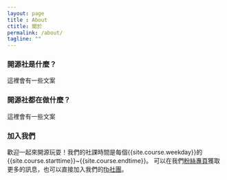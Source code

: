 ```yaml
---
layout: page
title : About
ctitle: 關於
permalink: /about/
tagline: ""
---
```


### 開源社是什麼？
這裡會有一些文案

### 開源社都在做什麼？
這裡會有一些文案

### 加入我們

歡迎一起來開源玩耍！我們的社課時間是每個{{site.course.weekday}}的{{site.course.starttime}}~{{site.course.endtime}}。
可以在我們[粉絲專頁]({{site.fb.page}})獲取更多的訊息，也可以直接加入我們的[fb社團]({{site.fb.community}})。
